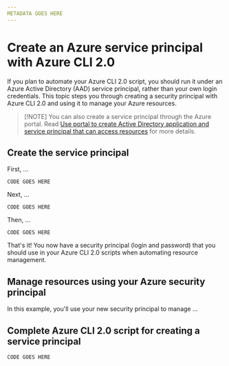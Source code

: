 ```yaml
---
METADATA GOES HERE
---
```


# Create an Azure service principal with Azure CLI 2.0

If you plan to automate your Azure CLI 2.0 script, you should run it under an Azure Active Directory (AAD) service principal, rather than your own login credentials. This topic steps you through creating a security principal with Azure CLI 2.0 and using it to manage your Azure resources.


> [!NOTE] You can also create a service principal through the Azure portal. Read [Use portal to create Active Directory application and service principal that can access resources](/azure/azure-resource-manager/resource-group-create-service-principal-portal) for more details.

## Create the service principal

First, ...

```azurecli
CODE GOES HERE
```

Next, ...

```azurecli
CODE GOES HERE
```

Then, ...

```azurecli
CODE GOES HERE
```

That's it! You now have a security principal (login and password) that you should use in your Azure CLI 2.0 scripts when automating resource management.

## Manage resources using your Azure security principal

In this example, you'll use your new security principal to manage ...




## Complete Azure CLI 2.0 script for creating a service principal

```azurecli
CODE GOES HERE
```
